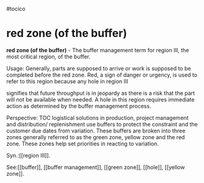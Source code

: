 #tocico

# red zone (of the buffer)

<b>red zone (of the buffer)</b> - The buffer management term for region III, the most critical region, of the buffer.  


Usage: Generally, parts are supposed to arrive or work is supposed to be completed before the red zone. Red, a sign of danger or urgency, is used to refer to this region because any hole in region III 

 
signifies that future throughput is in jeopardy as there is a risk that the part will not be available when needed.  A hole in this region requires immediate action as determined by the buffer management process. 

Perspective: TOC logistical solutions in production, project management and distribution/ replenishment use buffers to protect the constraint and the customer due dates from variation. These buffers are broken into three zones generally referred to as the green zone, yellow zone and the red zone. These zones help set priorities in reacting to variation. 

Syn.:[[region III]].



See:[[buffer]], [[buffer management]], [[green zone]], [[hole]], [[yellow zone]].
